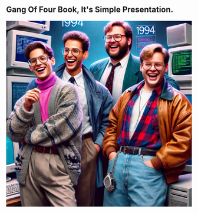 ## Gang Of Four Book, It's Simple Presentation.
![GENERATED BY AI](https://github.com/mersadcam/gof-book-presentation/blob/main/62d09abd-6c3c-472a-9f71-4b38c858e1d8.webp)

